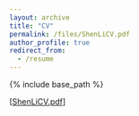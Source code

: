 ```yaml
---
layout: archive
title: "CV"
permalink: /files/ShenLiCV.pdf
author_profile: true
redirect_from:
  - /resume
---
```


{% include base_path %}

[[ShenLiCV.pdf](/files/ShenLiCV.pdf)]
